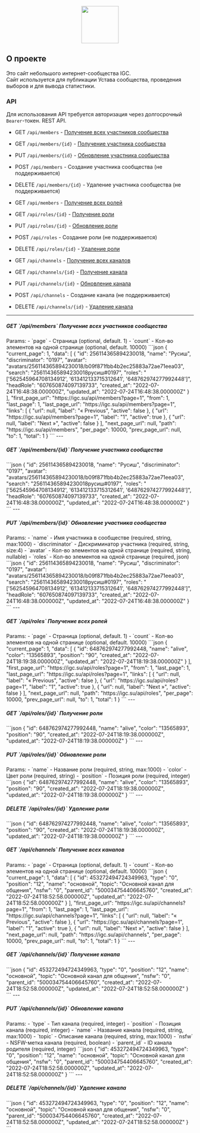 <p align="center">
    <a href="https://igc.su" target="_blank">
        <img src="https://igc.su/images/IGC.png" height="100">
    </a>
</p>

## О проекте

Это сайт небольшого интернет-сообщества IGC.\
Сайт используется для публикации Устава сообщества, проведения выборов и для вывода статистики. 

### API
Для использования API требуется авторизация через долгосрочный `Bearer`-токен. REST API.

- GET `/api/members` - [Получение всех участников сообщества](#memberIndex)
- GET `/api/members/{id}` - [Получение участника сообщества](#memberShow)
- PUT `/api/members/{id}` - [Обновление участника сообщества](#memberUpdate)
- POST `/api/members` - Создание участника сообщества (не поддерживается)
- DELETE `/api/members/{id}` - Удаление участника сообщества (не поддерживается)


- GET `/api/members` - [Получение всех ролей](#roleIndex)
- GET `/api/roles/{id}` - [Получение роли](#roleShow)
- PUT `/api/roles/{id}` - [Обновление роли](#roleUpdate)
- POST `/api/roles` - Создание роли (не поддерживается)
- DELETE `/api/roles/{id}` - [Удаление роли](#roleDelete)


- GET `/api/channels` - [Получение всех каналов](#channelIndex)
- GET `/api/channels/{id}` - [Получение канала](#channelShow)
- PUT `/api/channels/{id}` - [Обновление канала](#channelUpdate)
- POST `/api/channels` - Создание канала (не поддерживается)
- DELETE `/api/channels/{id}` - [Удаление канала](#channelDelete)

---
<h5 name="memberIndex">GET `/api/members` Получение всех участников сообщества</h5>
Params:
- `page` - Страница (optional, default. 1)
- `count` - Кол-во элементов на одной странице (optional, default. 10000)
```json
{
    "current_page": 1,
    "data": [
        {
            "id": 256114365894230018,
            "name": "Русиш",
            "discriminator": "0197",
            "avatar": "avatars/256114365894230018/b09f871fbb4b2ec25883a72ae71eea03",
            "search": "256114365894230018русиш#0197",
            "roles": "['562545964708134912', '613412133715312641', '648762974277992448']",
            "headRole": "607650874097139733",
            "created_at": "2022-07-24T16:48:38.000000Z",
            "updated_at": "2022-07-24T16:48:38.000000Z"
        }
    ],
    "first_page_url": "https://igc.su/api/members?page=1",
    "from": 1,
    "last_page": 1,
    "last_page_url": "https://igc.su/api/members?page=1",
    "links": [
        {
            "url": null,
            "label": "&laquo; Previous",
            "active": false
        },
        {
            "url": "https://igc.su/api/members?page=1",
            "label": "1",
            "active": true
        },
        {
            "url": null,
            "label": "Next &raquo;",
            "active": false
        }
    ],
    "next_page_url": null,
    "path": "https://igc.su/api/members",
    "per_page": 10000,
    "prev_page_url": null,
    "to": 1,
    "total": 1
}
```
---
<h5 name="memberShow">GET `/api/members/{id}` Получение участника сообщества</h5>
```json
{
    "id": 256114365894230018,
    "name": "Русиш",
    "discriminator": "0197",
    "avatar": "avatars/256114365894230018/b09f871fbb4b2ec25883a72ae71eea03",
    "search": "256114365894230018русиш#0197",
    "roles": "['562545964708134912', '613412133715312641', '648762974277992448']",
    "headRole": "607650874097139733",
    "created_at": "2022-07-24T16:48:38.000000Z",
    "updated_at": "2022-07-24T16:48:38.000000Z"
}
```
---
<h5 name="memberUpdate">PUT `/api/members/{id}` Обновление участника сообщества</h5>
Params:
- `name` - Имя участника в сообществе (required, string, max:1000)
- `discriminator` - Дискриминатор участника (required, string, size:4)
- `avatar` - Кол-во элементов на одной странице (required, string, nullable)
- `roles` - Кол-во элементов на одной странице (required, json)
```json
{
    "id": 256114365894230018,
    "name": "Русиш",
    "discriminator": "0197",
    "avatar": "avatars/256114365894230018/b09f871fbb4b2ec25883a72ae71eea03",
    "search": "256114365894230018русиш#0197",
    "roles": "['562545964708134912', '613412133715312641', '648762974277992448']",
    "headRole": "607650874097139733",
    "created_at": "2022-07-24T16:48:38.000000Z",
    "updated_at": "2022-07-24T16:48:38.000000Z"
}
```
---
<h5 name="roleIndex">GET `/api/roles` Получение всех ролей</h5>
Params:
- `page` - Страница (optional, default. 1)
- `count` - Кол-во элементов на одной странице (optional, default. 10000)
```json
{
    "current_page": 1,
    "data": [
        {
            "id": 648762974277992448,
            "name": "alive",
            "color": "13565893",
            "position": "90",
            "created_at": "2022-07-24T18:19:38.000000Z",
            "updated_at": "2022-07-24T18:19:38.000000Z"
        }
    ],
    "first_page_url": "https://igc.su/api/roles?page=1",
    "from": 1,
    "last_page": 1,
    "last_page_url": "https://igc.su/api/roles?page=1",
    "links": [
        {
            "url": null,
            "label": "&laquo; Previous",
            "active": false
        },
        {
            "url": "https://igc.su/api/roles?page=1",
            "label": "1",
            "active": true
        },
        {
            "url": null,
            "label": "Next &raquo;",
            "active": false
        }
    ],
    "next_page_url": null,
    "path": "https://igc.su/api/roles",
    "per_page": 10000,
    "prev_page_url": null,
    "to": 1,
    "total": 1
}
```
---
<h5 name="roleShow">GET `/api/roles/{id}` Получение роли</h5>
```json
{
    "id": 648762974277992448,
    "name": "alive",
    "color": "13565893",
    "position": "90",
    "created_at": "2022-07-24T18:19:38.000000Z",
    "updated_at": "2022-07-24T18:19:38.000000Z"
}
```
---
<h5 name="roleUpdate">PUT `/api/roles/{id}` Обновление роли</h5>
Params:
- `name` - Название роли (required, string, max:1000)
- `color` - Цвет роли (required, string)
- `position` - Позиция роли (required, integer)
```json
{
    "id": 648762974277992448,
    "name": "alive",
    "color": "13565893",
    "position": "90",
    "created_at": "2022-07-24T18:19:38.000000Z",
    "updated_at": "2022-07-24T18:19:38.000000Z"
}
```
---
<h5 name="roleDelete">DELETE `/api/roles/{id}` Удаление роли</h5>
```json
{
    "id": 648762974277992448,
    "name": "alive",
    "color": "13565893",
    "position": "90",
    "created_at": "2022-07-24T18:19:38.000000Z",
    "updated_at": "2022-07-24T18:19:38.000000Z"
}
```
---
<h5 name="channelIndex">GET `/api/channels` Получение всех каналов</h5>
Params:
- `page` - Страница (optional, default. 1)
- `count` - Кол-во элементов на одной странице (optional, default. 10000)
```json
{
    "current_page": 1,
    "data": [
        {
            "id": 453272494724349963,
            "type": "0",
            "position": "12",
            "name": "основной",
            "topic": "Основной канал для общения",
            "nsfw": "0",
            "parent_id": "500034754406645760",
            "created_at": "2022-07-24T18:52:58.000000Z",
            "updated_at": "2022-07-24T18:52:58.000000Z"
        }
    ],
    "first_page_url": "https://igc.su/api/channels?page=1",
    "from": 1,
    "last_page": 1,
    "last_page_url": "https://igc.su/api/channels?page=1",
    "links": [
        {
            "url": null,
            "label": "&laquo; Previous",
            "active": false
        },
        {
            "url": "https://igc.su/api/channels?page=1",
            "label": "1",
            "active": true
        },
        {
            "url": null,
            "label": "Next &raquo;",
            "active": false
        }
    ],
    "next_page_url": null,
    "path": "https://igc.su/api/channels",
    "per_page": 10000,
    "prev_page_url": null,
    "to": 1,
    "total": 1
}
```
---
<h5 name="channelShow">GET `/api/channels/{id}` Получение канала</h5>
```json
{
    "id": 453272494724349963,
    "type": "0",
    "position": "12",
    "name": "основной",
    "topic": "Основной канал для общения",
    "nsfw": "0",
    "parent_id": "500034754406645760",
    "created_at": "2022-07-24T18:52:58.000000Z",
    "updated_at": "2022-07-24T18:52:58.000000Z"
}
```
---
<h5 name="channelUpdate">PUT `/api/channels/{id}` Обновление канала</h5>
Params:
- `type` - Тип канала (required, integer)
- `position` - Позиция канала (required, integer)
- `name` - Название канала (required, string, max:1000)
- `topic` - Описание канала (required, string, max:1000)
- `nsfw` - NSFW-метка канала (required, boolean)
- `parent_id` - ID канала родителя (required, integer)
```json
{
    "id": 453272494724349963,
    "type": "0",
    "position": "12",
    "name": "основной",
    "topic": "Основной канал для общения",
    "nsfw": "0",
    "parent_id": "500034754406645760",
    "created_at": "2022-07-24T18:52:58.000000Z",
    "updated_at": "2022-07-24T18:52:58.000000Z"
}
```
---
<h5 name="channelDelete">DELETE `/api/channels/{id}` Удаление канала</h5>
```json
{
    "id": 453272494724349963,
    "type": "0",
    "position": "12",
    "name": "основной",
    "topic": "Основной канал для общения",
    "nsfw": "0",
    "parent_id": "500034754406645760",
    "created_at": "2022-07-24T18:52:58.000000Z",
    "updated_at": "2022-07-24T18:52:58.000000Z"
}
```
